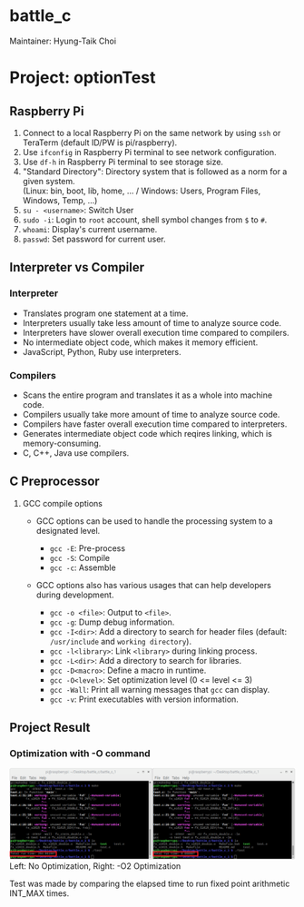 # battle_c
Maintainer: Hyung-Taik Choi

# Project: optionTest
## Raspberry Pi
1. Connect to a local Raspberry Pi on the same network by using `ssh` or TeraTerm (default ID/PW is pi/raspberry).
2. Use `ifconfig` in Raspberry Pi terminal to see network configuration.
3. Use `df-h` in Raspberry Pi terminal to see storage size.
4. "Standard Directory": Directory system that is followed as a norm for a given system.  
    (Linux: bin, boot, lib, home, ... / Windows: Users, Program Files, Windows, Temp, ...)
5. `su - <username>`: Switch User
6. `sudo -i`: Login to `root` account, shell symbol changes from `$` to `#`.
7. `whoami`: Display's current username.
8. `passwd`: Set password for current user.

## Interpreter vs Compiler
### Interpreter
- Translates program one statement at a time.
- Interpreters usually take less amount of time to analyze source code.
- Interpreters have slower overall execution time compared to compilers.
- No intermediate object code, which makes it memory efficient.
- JavaScript, Python, Ruby use interpreters.

### Compilers
- Scans the entire program and translates it as a whole into machine code.
- Compilers usually take more amount of time to analyze source code.
- Compilers have faster overall execution time compared to interpreters.
- Generates intermediate object code which reqires linking, which is memory-consuming.
- C, C++, Java use compilers.

## C Preprocessor
1. GCC compile options  
    - GCC options can be used to handle the processing system to a designated level.  
        - `gcc -E`: Pre-process  
        - `gcc -S`: Compile  
        - `gcc -c`: Assemble  
        
    - GCC options also has various usages that can help developers during development.
        - `gcc -o <file>`: Output to `<file>`.
        - `gcc -g`: Dump debug information.
        - `gcc -I<dir>`: Add a directory to search for header files (default: `/usr/include` and `working directory`).
        - `gcc -l<library>`: Link `<library>` during linking process.
        - `gcc -L<dir>`: Add a directory to search for libraries.
        - `gcc -D<macro>`: Define a macro in runtime.
        - `gcc -O<level>`: Set optimization level (0 <= level <= 3)
        - `gcc -Wall`: Print all warning messages that `gcc` can display.
        - `gcc -v`: Print executables with version information.

## Project Result
### Optimization with -O command
![image](optionTest/images/O2-optimization-result.png)
Left: No Optimization, Right: -O2 Optimization  

Test was made by comparing the elapsed time to run fixed point arithmetic INT_MAX times.

